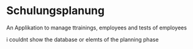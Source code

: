# Schulungsplanung
An Applikation to manage ttrainings, employees and tests of employees

i couldnt show the database or elemts of the planning phase

